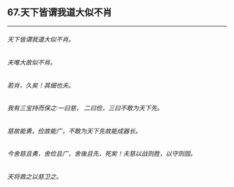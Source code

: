 ## 67.天下皆谓我道大似不肖
---


###### 天下皆谓我道大似不肖。

###### 夫唯大故似不肖。

###### 若肖，久矣！其细也夫。

###### 我有三宝持而保之∶一曰慈， 二曰俭，三曰不敢为天下先。

###### 慈故能勇，俭故能广，不敢为天下先故能成器长。

###### 今舍慈且勇，舍俭且广，舍後且先，死矣！夫慈以战则胜，以守则固。

###### 天将救之以慈卫之。

######  

